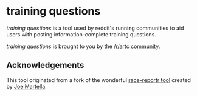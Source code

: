# training questions

*training questions* is a tool used by reddit's running communities to aid users with posting information-complete training questions.

*training questions* is brought to you by the [/r/artc community](https://www.reddit.com/r/artc).

## Acknowledgements

This tool originated from a fork of the wonderful [race-reportr tool](https://github.com/martellaj/race-reportr) created by [Joe Martella](https://github.com/martellaj).
